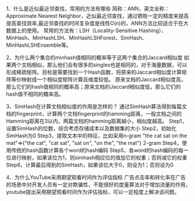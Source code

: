 1、什么是近似最近邻查找，常用的方法有哪些
    简称：ANN，英文全称：Approximate Nearest Neighbor，近似最近邻查找，通过牺牲一定的精度来提高提高查找效率,最近邻查找的时间复杂度是线性O(n)的，ANN方法比较适合于在大数据上的使用。
    常用的方法有：LSH（Locality-Sensitive Hashing）、MinHash、MinHashLSH、MinHashLSHForest、SimHash、MinHashLSHEnsemble等。

2、为什么两个集合的minhash值相同的概率等于这两个集合的Jaccard相似度
    如果两个文档相似，那么他们会有很多的singles也是相同的，对于海量数据，可以形成稀疏矩阵。目标是需要找到一个Hash函数，将原来的Jaccard相似度计算矩阵等价映射成一个相似度矩阵计算且维度较低。
    原来文档的Jaccard相似度高，那么它们的hash值相同的概率高；原来文档的Jaccard相似度低，那么它们的hash值不相同的概率高。

3、SimHash在计算文档相似度的作用是怎样的？
    通过SimHash算法得到每篇文档的fingerprint，计算两个文档fingerprint的hamming距离，一般文档之间的Hamming距离在3以内，两篇文档的hamming距离越小，相似度越高。
    Step1，设置SimHash的位数，综合考虑存储成本以及数据集的大小
    Step2，初始化SimHash为0 
    Step3，提取文本中的特征，比如采用n-gram
    "the cat sat on the mat"=>{"the cat", "cat sat", "sat on", "on the", "the mat"}  2-gram
    Step4，使用传统的hash函数计算各个word的hash编码
    Step5，各word的hash编码的每一位进行映射，如果该位为1，则simhash相应位的值加它的权重；否则减它的权重 
    Step6，计算最后得到的SimHash，如果该位大于0，则设为1；否则设为0 


4、为什么YouTube采用期望观看时间作为评估指标
    广告点击率和转化率在广告的场景中对开发人员有一定对欺骗性，不能很好的度量算法对于增加流量的作用，youtube提出采用期望观看时间作为评估指标，可以一定程度上解决该问题。
